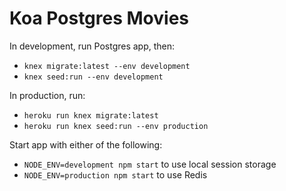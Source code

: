 # Koa Postgres Movies

In development, run Postgres app, then: 
* `knex migrate:latest --env development`
* `knex seed:run --env development`

In production, run:
* `heroku run knex migrate:latest`
* `heroku run knex seed:run --env production`

Start app with either of the following:
* `NODE_ENV=development npm start` to use local session storage
* `NODE_ENV=production npm start` to use Redis